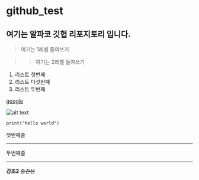 # github_test



## 여기는 알파코 깃협 리포지토리 입니다.

>여기는 1레벨 들여쓰기

>>여기는 2레벨 들여쓰기

1. 리스트 첫번째
2. 리스트 다섯번째
3. 리스트 두번째

[google](https://google.com)

![alt text](http://image.genie.co.kr/Y/IMAGE/IMG_ARTIST/042/307/533/42307533_1648619342567_27_600x600.JPG)

```
print("hello world")
```


첫번째줄
***
두번째줄
- - -

**강조2**
~~중간선~~

